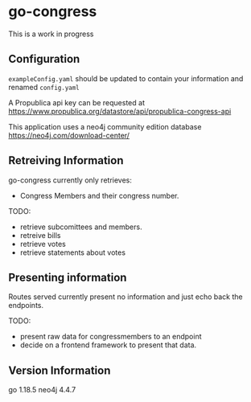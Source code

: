 # go-congress

This is a work in progress

## Configuration

`exampleConfig.yaml` should be updated to contain your information and renamed `config.yaml`

A Propublica api key can be requested at https://www.propublica.org/datastore/api/propublica-congress-api

This application uses a neo4j community edition database https://neo4j.com/download-center/

## Retreiving Information

go-congress currently only retrieves:
- Congress Members and their congress number.

TODO:
- retrieve subcomittees and members.
- retreive bills
- retrieve votes
- retrieve statements about votes

## Presenting information

Routes served currently present no information and just echo back the endpoints.

TODO:
- present raw data for congressmembers to an endpoint
- decide on a frontend framework to present that data.

## Version Information

go      1.18.5
neo4j   4.4.7
